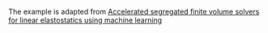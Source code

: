 The example is adapted from [Accelerated segregated finite volume solvers for linear elastostatics using machine learning](https://doi.org/10.1016/j.advengsoft.2024.103763)
